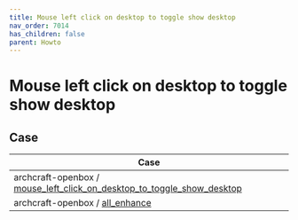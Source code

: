 ```yaml
---
title: Mouse left click on desktop to toggle show desktop
nav_order: 7014
has_children: false
parent: Howto
---
```



# Mouse left click on desktop to toggle show desktop


## Case


| Case |
| --- |
| archcraft-openbox / [mouse_left_click_on_desktop_to_toggle_show_desktop](https://github.com/samwhelp/archcraft-adjustment/tree/main/sample/mousebind-adjustment/archcraft-openbox/2022-09-16/mouse_left_click_on_desktop_to_toggle_show_desktop) |
| archcraft-openbox / [all_enhance](https://github.com/samwhelp/archcraft-adjustment/tree/main/sample/mousebind-adjustment/archcraft-openbox/2022-09-16/all_enhance) |
